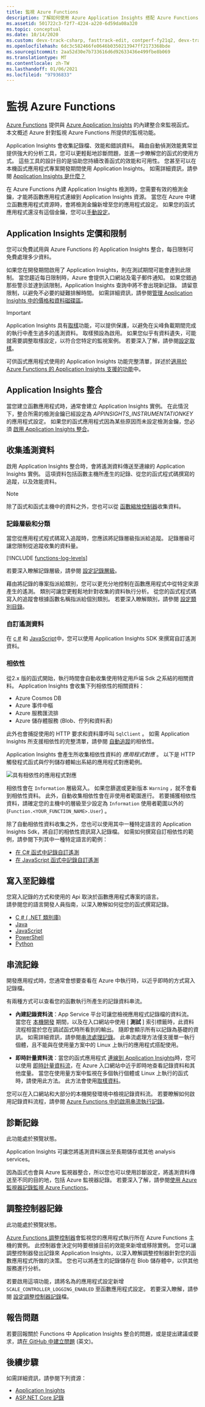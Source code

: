 ```yaml
---
title: 監視 Azure Functions
description: 了解如何使用 Azure Application Insights 搭配 Azure Functions 來監視函式執行。
ms.assetid: 501722c3-f2f7-4224-a220-6d59da08a320
ms.topic: conceptual
ms.date: 10/14/2020
ms.custom: devx-track-csharp, fasttrack-edit, contperf-fy21q2, devx-track-js
ms.openlocfilehash: 6dc3c582466fe0646b0350213947ff2173368bde
ms.sourcegitcommit: 2aa52d30e7b733616d6d92633436e499fbe8b069
ms.translationtype: MT
ms.contentlocale: zh-TW
ms.lasthandoff: 01/06/2021
ms.locfileid: "97936833"
---
```

# <a name="monitor-azure-functions"></a>監視 Azure Functions

[Azure Functions](functions-overview.md) 提供與 [Azure Application Insights](../azure-monitor/app/app-insights-overview.md) 的內建整合來監視函式。 本文概述 Azure 針對監視 Azure Functions 所提供的監視功能。

Application Insights 會收集記錄檔、效能和錯誤資料。 藉由自動偵測效能異常並提供強大的分析工具，您可以更輕鬆地診斷問題，並進一步瞭解您的函式的使用方式。 這些工具的設計目的是協助您持續改善函式的效能和可用性。 您甚至可以在本機函式應用程式專案開發期間使用 Application Insights。 如需詳細資訊，請參閱 [Application Insights 是什麼？](../azure-monitor/app/app-insights-overview.md)

在 Azure Functions 內建 Application Insights 檢測時，您需要有效的檢測金鑰，才能將函數應用程式連線到 Application Insights 資源。 當您在 Azure 中建立函數應用程式資源時，會將檢測金鑰新增至您的應用程式設定。 如果您的函式應用程式還沒有這個金鑰，您可以[手動設定](configure-monitoring.md#enable-application-insights-integration)。  

## <a name="application-insights-pricing-and-limits"></a>Application Insights 定價和限制

您可以免費試用與 Azure Functions 的 Application Insights 整合，每日限制可免費處理多少資料。

如果您在開發期間啟用了 Application Insights，則在測試期間可能會達到此限制。 當您趨近每日限制時，Azure 會提供入口網站及電子郵件通知。 如果您錯過那些警示並達到該限制，Application Insights 查詢中將不會出現新記錄。 請留意限制，以避免不必要的疑難排解時間。 如需詳細資訊，請參閱[管理 Application Insights 中的價格和資料磁碟區](../azure-monitor/app/pricing.md)。

> [!IMPORTANT]
> Application Insights 具有[取樣](../azure-monitor/app/sampling.md)功能，可以提供保護，以避免在尖峰負載期間完成的執行中產生過多的遙測資料。 取樣預設為啟用。 如果您似乎有資料遺失，可能就需要調整取樣設定，以符合您特定的監視案例。 若要深入了解，請參閱[設定取樣](configure-monitoring.md#configure-sampling)。

可供函式應用程式使用的 Application Insights 功能完整清單，詳述於[適用於 Azure Functions 的 Application Insights 支援的功能](../azure-monitor/app/azure-functions-supported-features.md)中。

## <a name="application-insights-integration"></a>Application Insights 整合

當您建立函數應用程式時，通常會建立 Application Insights 實例。 在此情況下，整合所需的檢測金鑰已經設定為 *APPINSIGHTS_INSTRUMENTATIONKEY* 的應用程式設定。 如果您的函式應用程式因為某些原因而未設定檢測金鑰，您必須 [啟用 Application Insights 整合](configure-monitoring.md#enable-application-insights-integration)。  

## <a name="collecting-telemetry-data"></a>收集遙測資料

啟用 Application Insights 整合時，會將遙測資料傳送至連線的 Application Insights 實例。 這項資料包括函數主機所產生的記錄、從您的函式程式碼撰寫的追蹤，以及效能資料。 

>[!NOTE]
>除了函式和函式主機中的資料之外，您也可以從 [函數縮放控制器](#scale-controller-logs)收集資料。   

### <a name="log-levels-and-categories"></a>記錄層級和分類

當您從應用程式程式碼寫入追蹤時，您應該將記錄層級指派給追蹤。 記錄層級可讓您限制從追蹤收集的資料量。  

[!INCLUDE [functions-log-levels](../../includes/functions-log-levels.md)]

若要深入瞭解記錄層級，請參閱 [設定記錄層級](configure-monitoring.md#configure-log-levels)。

藉由將記錄的專案指派給類別，您可以更充分地控制在函數應用程式中從特定來源產生的遙測。 類別可讓您更輕鬆地針對收集的資料執行分析。 從您的函式程式碼寫入的追蹤會根據函數名稱指派給個別類別。 若要深入瞭解類別，請參閱 [設定類別目錄](configure-monitoring.md#configure-categories)。

### <a name="custom-telemetry-data"></a>自訂遙測資料

在 [c #](functions-dotnet-class-library.md#log-custom-telemetry-in-c-functions) 和 [JavaScript](functions-reference-node.md#log-custom-telemetry)中，您可以使用 Application Insights SDK 來撰寫自訂遙測資料。

### <a name="dependencies"></a>相依性

從2.x 版的函式開始，執行時間會自動收集使用特定用戶端 Sdk 之系結的相關資料。 Application Insights 會收集下列相依性的相關資料：

+ Azure Cosmos DB 
+ Azure 事件中樞
+ Azure 服務匯流排
+ Azure 儲存體服務 (Blob、佇列和資料表) 

此外也會捕捉使用的 HTTP 要求和資料庫呼叫 `SqlClient` 。 如需 Application Insights 所支援相依性的完整清單，請參閱 [自動追蹤](../azure-monitor/app/asp-net-dependencies.md#automatically-tracked-dependencies)的相依性。

Application Insights 會產生所收集相依性資料的 _應用程式對應_ 。 以下是 HTTP 觸發程式函式與佇列儲存體輸出系結的應用程式對應範例。  

![具有相依性的應用程式對應](./media/functions-monitoring/app-map.png)

相依性會在 `Information` 層級寫入。 如果您篩選或更新版本 `Warning` ，就不會看到相依性資料。 此外，自動收集相依性會在非使用者範圍進行。 若要捕獲相依性資料，請確定您的主機中的層級至少設定為 `Information` 使用者範圍以外的 (`Function.<YOUR_FUNCTION_NAME>.User`) 。

除了自動相依性資料收集之外，您也可以使用其中一種特定語言的 Application Insights Sdk，將自訂的相依性資訊寫入記錄檔。 如需如何撰寫自訂相依性的範例，請參閱下列其中一種特定語言的範例：

+ [在 C# 函式中記錄自訂遙測](functions-dotnet-class-library.md#log-custom-telemetry-in-c-functions)
+ [在 JavaScript 函式中記錄自訂遙測](functions-reference-node.md#log-custom-telemetry) 

## <a name="writing-to-logs"></a>寫入至記錄檔 

您寫入記錄的方式和使用的 Api 取決於函數應用程式專案的語言。   
請參閱您的語言開發人員指南，以深入瞭解如何從您的函式撰寫記錄。

+ [C # ( .NET 類別庫) ](functions-dotnet-class-library.md#logging)
+ [Java](functions-reference-java.md#logger)
+ [JavaScript](functions-reference-node.md#write-trace-output-to-logs) 
+ [PowerShell](functions-reference-powershell.md#logging)
+ [Python](functions-reference-python.md#logging)

## <a name="streaming-logs"></a>串流記錄

開發應用程式時，您通常會想要查看在 Azure 中執行時，以近乎即時的方式寫入記錄檔。

有兩種方式可以查看您的函數執行所產生的記錄資料串流。

* **內建記錄資料流**：App Service 平台可讓您檢視應用程式記錄檔的資料流。 當您在 [本機開發](functions-develop-local.md) 期間，以及在入口網站中使用 [ **測試** ] 索引標籤時，此資料流程相當於您在調試函式時所看到的輸出。 隨即會顯示所有以記錄為基礎的資訊。 如需詳細資訊，請參閱[串流處理記錄](../app-service/troubleshoot-diagnostic-logs.md#stream-logs)。 此串流處理方法僅支援單一執行個體，且不能與在使用量方案中的 Linux 上執行的應用程式搭配使用。

* **即時計量資料流**：當您的函式應用程式 [連線到 Application Insights](configure-monitoring.md#enable-application-insights-integration)時，您可以使用 [即時計量資料流](../azure-monitor/app/live-stream.md)，在 Azure 入口網站中近乎即時地查看記錄資料和其他度量。 當您在使用量方案中監視在多個執行個體或 Linux 上執行的函式時，請使用此方法。 此方法會使用[取樣資料](configure-monitoring.md#configure-sampling)。

您可以在入口網站和大部分的本機開發環境中檢視記錄資料流。 若要瞭解如何啟用記錄資料流程，請參閱 [Azure Functions 中的啟用串流執行記錄](streaming-logs.md)。

## <a name="diagnostic-logs"></a>診斷記錄

此功能處於預覽狀態。 

Application Insights 可讓您將遙測資料匯出至長期儲存或其他 analysis services。  

因為函式也會與 Azure 監視器整合，所以您也可以使用診斷設定，將遙測資料傳送至不同的目的地，包括 Azure 監視器記錄。 若要深入了解，請參閱[使用 Azure 監視器記錄監視 Azure Functions](functions-monitor-log-analytics.md)。

## <a name="scale-controller-logs"></a>調整控制器記錄

此功能處於預覽狀態。 

[Azure Functions 調整控制器](./event-driven-scaling.md#runtime-scaling)會監視您的應用程式執行所在 Azure Functions 主機的實例。 此控制器會決定何時要根據目前的效能來新增或移除實例。 您可以讓調整控制器發出記錄來 Application Insights，以深入瞭解調整控制器針對您的函數應用程式所做的決策。 您也可以將產生的記錄儲存在 Blob 儲存體中，以供其他服務進行分析。 

若要啟用這項功能，請將名為的應用程式設定新增 `SCALE_CONTROLLER_LOGGING_ENABLED` 至函數應用程式設定。 若要深入瞭解，請參閱 [設定調整控制器記錄](configure-monitoring.md#configure-scale-controller-logs)檔。

## <a name="report-issues"></a>報告問題

若要回報關於 Functions 中 Application Insights 整合的問題，或是提出建議或要求，請[在 GitHub 中建立問題](https://github.com/Azure/Azure-Functions/issues/new) \(英文\)。

## <a name="next-steps"></a>後續步驟

如需詳細資訊，請參閱下列資源：

* [Application Insights](/azure/application-insights/)
* [ASP.NET Core 記錄](/aspnet/core/fundamentals/logging/)
